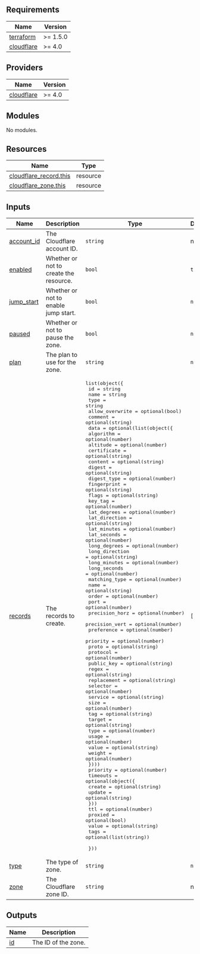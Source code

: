 
<!-- BEGINNING OF PRE-COMMIT-TERRAFORM DOCS HOOK -->
## Requirements

| Name | Version |
|------|---------|
| <a name="requirement_terraform"></a> [terraform](#requirement\_terraform) | >= 1.5.0 |
| <a name="requirement_cloudflare"></a> [cloudflare](#requirement\_cloudflare) | >= 4.0 |

## Providers

| Name | Version |
|------|---------|
| <a name="provider_cloudflare"></a> [cloudflare](#provider\_cloudflare) | >= 4.0 |

## Modules

No modules.

## Resources

| Name | Type |
|------|------|
| [cloudflare_record.this](https://registry.terraform.io/providers/cloudflare/cloudflare/latest/docs/resources/record) | resource |
| [cloudflare_zone.this](https://registry.terraform.io/providers/cloudflare/cloudflare/latest/docs/resources/zone) | resource |

## Inputs

| Name | Description | Type | Default | Required |
|------|-------------|------|---------|:--------:|
| <a name="input_account_id"></a> [account\_id](#input\_account\_id) | The Cloudflare account ID. | `string` | n/a | yes |
| <a name="input_enabled"></a> [enabled](#input\_enabled) | Whether or not to create the resource. | `bool` | `true` | no |
| <a name="input_jump_start"></a> [jump\_start](#input\_jump\_start) | Whether or not to enable jump start. | `bool` | `null` | no |
| <a name="input_paused"></a> [paused](#input\_paused) | Whether or not to pause the zone. | `bool` | `null` | no |
| <a name="input_plan"></a> [plan](#input\_plan) | The plan to use for the zone. | `string` | `null` | no |
| <a name="input_records"></a> [records](#input\_records) | The records to create. | <pre>list(object({<br>    id              = string<br>    name            = string<br>    type            = string<br>    allow_overwrite = optional(bool)<br>    comment         = optional(string)<br>    data = optional(list(object({<br>      algorithm      = optional(number)<br>      altitude       = optional(number)<br>      certificate    = optional(string)<br>      content        = optional(string)<br>      digest         = optional(string)<br>      digest_type    = optional(number)<br>      fingerprint    = optional(string)<br>      flags          = optional(string)<br>      key_tag        = optional(number)<br>      lat_degrees    = optional(number)<br>      lat_direction  = optional(string)<br>      lat_minutes    = optional(number)<br>      lat_seconds    = optional(number)<br>      long_degrees   = optional(number)<br>      long_direction = optional(string)<br>      long_minutes   = optional(number)<br>      long_seconds   = optional(number)<br>      matching_type  = optional(number)<br>      name           = optional(string)<br>      order          = optional(number)<br>      port           = optional(number)<br>      precision_horz = optional(number)<br>      precision_vert = optional(number)<br>      preference     = optional(number)<br>      priority       = optional(number)<br>      proto          = optional(string)<br>      protocol       = optional(number)<br>      public_key     = optional(string)<br>      regex          = optional(string)<br>      replacement    = optional(string)<br>      selector       = optional(number)<br>      service        = optional(string)<br>      size           = optional(number)<br>      tag            = optional(string)<br>      target         = optional(string)<br>      type           = optional(number)<br>      usage          = optional(number)<br>      value          = optional(string)<br>      weight         = optional(number)<br>    })))<br>    priority = optional(number)<br>    timeouts = optional(object({<br>      create = optional(string)<br>      update = optional(string)<br>    }))<br>    ttl     = optional(number)<br>    proxied = optional(bool)<br>    value   = optional(string)<br>    tags    = optional(list(string))<br><br>  }))</pre> | `[]` | no |
| <a name="input_type"></a> [type](#input\_type) | The type of zone. | `string` | `null` | no |
| <a name="input_zone"></a> [zone](#input\_zone) | The Cloudflare zone ID. | `string` | n/a | yes |

## Outputs

| Name | Description |
|------|-------------|
| <a name="output_id"></a> [id](#output\_id) | The ID of the zone. |
<!-- END OF PRE-COMMIT-TERRAFORM DOCS HOOK -->

